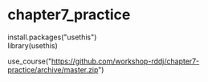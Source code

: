 # chapter7_practice
install.packages("usethis")  
library(usethis)

use_course("https://github.com/workshop-rddj/chapter7-practice/archive/master.zip")